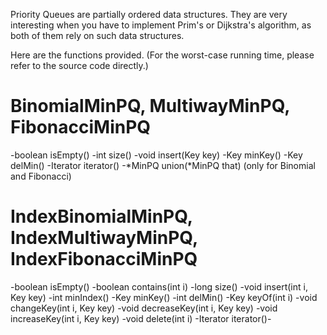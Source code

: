 Priority Queues are partially ordered data structures.
They are very interesting when you have to implement Prim's or Dijkstra's algorithm,
as both of them rely on such data structures.

Here are the functions provided.
(For the worst-case running time, please refer to the source code directly.)

# BinomialMinPQ<Key>, MultiwayMinPQ<Key>, FibonacciMinPQ<Key>

-boolean isEmpty()
-int size()
-void insert(Key key)
-Key minKey()
-Key delMin()
-Iterator<Key> iterator()
-*MinPQ<Key> union(*MinPQ<Key> that) (only for Binomial and Fibonacci)

# IndexBinomialMinPQ<Key>, IndexMultiwayMinPQ<Key>, IndexFibonacciMinPQ<Key>

-boolean isEmpty()
-boolean contains(int i)
-long size()
-void insert(int i, Key key)
-int minIndex()
-Key minKey()
-int delMin()
-Key keyOf(int i)
-void changeKey(int i, Key key)
-void decreaseKey(int i, Key key)
-void increaseKey(int i, Key key)
-void delete(int i)
-Iterator<Integer> iterator()-
